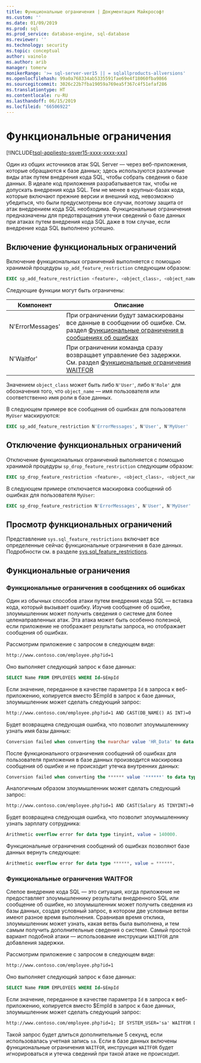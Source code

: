 ```yaml
---
title: Функциональные ограничения | Документация Майкрософт
ms.custom: ''
ms.date: 01/09/2019
ms.prod: sql
ms.prod_service: database-engine, sql-database
ms.reviewer: ''
ms.technology: security
ms.topic: conceptual
author: vainolo
ms.author: arib
manager: tomerw
monikerRange: '>= sql-server-ver15 || = sqlallproducts-allversions'
ms.openlocfilehash: 99a0a768334ab5335591fae69e4f18060fba9866
ms.sourcegitcommit: 3026c22b7fba19059a769ea5f367c4f51efaf286
ms.translationtype: HT
ms.contentlocale: ru-RU
ms.lasthandoff: 06/15/2019
ms.locfileid: "66506922"
---
```

# <a name="feature-restrictions"></a>Функциональные ограничения

[!INCLUDE[tsql-appliesto-ssver15-xxxx-xxxx-xxx](../../includes/tsql-appliesto-ssver15-xxxx-xxxx-xxx.md)]

Один из общих источников атак SQL Server — через веб-приложения, которые обращаются к базе данных; здесь используются различные виды атак путем внедрения кода SQL, чтобы собрать сведения о базе данных.  В идеале код приложения разрабатывается так, чтобы не допускать внедрения кода SQL.  Тем не менее в крупных-базах кода, которые включают прежние версии и внешний код, невозможно убедиться, что были предусмотрены все случаи, поэтому защита от атак внедрением кода SQL необходима.  Функциональные ограничения предназначены для предотвращения утечки сведений о базе данных при атаках путем внедрения кода SQL даже в том случае, если внедрение кода SQL выполнено успешно.

## <a name="enabling-feature-restrictions"></a>Включение функциональных ограничений

Включение функциональных ограничений выполняется с помощью хранимой процедуры `sp_add_feature_restriction` следующим образом:

```sql
EXEC sp_add_feature_restriction <feature>, <object_class>, <object_name>
```

Следующие функции могут быть ограничены:

| Компонент          | Описание |
|------------------|-------------|
| N'ErrorMessages' | При ограничении будут замаскированы все данные в сообщении об ошибке. См. раздел [Функциональные ограничения в сообщениях об ошибках](#error-messages-feature-restriction) |
| N'Waitfor'       | При ограничении команда сразу возвращает управление без задержки. См. раздел [Функциональные ограничения WAITFOR](#waitfor-feature-restriction) |

Значением `object_class` может быть либо `N'User'`, либо `N'Role'` для обозначения того, что `object_name` — имя пользователя или соответственно имя роли в базе данных.

В следующем примере все сообщения об ошибках для пользователя `MyUser` маскируются:

```sql
EXEC sp_add_feature_restriction N'ErrorMessages', N'User', N'MyUser'
```

## <a name="disabling-feature-restrictions"></a>Отключение функциональных ограничений

Отключение функциональных ограничений выполняется с помощью хранимой процедуры `sp_drop_feature_restriction` следующим образом:

```sql
EXEC sp_drop_feature_restriction <feature>, <object_class>, <object_name>
```

В следующем примере отключается маскировка сообщений об ошибках для пользователя `MyUser`:

```sql
EXEC sp_drop_feature_restriction N'ErrorMessages', N'User', N'MyUser'
```

## <a name="viewing-feature-restrictions"></a>Просмотр функциональных ограничений

Представление `sys.sql_feature_restrictions` включает все определенные сейчас функциональные ограничения в базе данных. Подробности см. в разделе [sys.sql_feature_restrictions](../system-catalog-views/sys-sql-feature-restrictions.md).

## <a name="feature-restrictions"></a>Функциональные ограничения

### <a name="error-messages-feature-restriction"></a>Функциональные ограничения в сообщениях об ошибках

Один из обычных способов атаки путем внедрения кода SQL — вставка кода, который вызывает ошибку.  Изучив сообщение об ошибке, злоумышленник может получить сведения о системе для более целенаправленных атак.  Эта атака может быть особенно полезной, если приложение не отображает результаты запроса, но отображает сообщения об ошибках.

Рассмотрим приложение с запросом в следующем виде:

```html
http://www.contoso.com/employee.php?id=1
```

Оно выполняет следующий запрос к базе данных:

```sql
SELECT Name FROM EMPLOYEES WHERE Id=$EmpId
```

Если значение, переданное в качестве параметра `Id` в запроса к веб-приложению, копируется вместо $EmpId в запрос к базе данных, злоумышленник может сделать следующий запрос:

```html
http://www.contoso.com/employee.php?id=1 AND CAST(DB_NAME() AS INT)=0
```

Будет возвращена следующая ошибка, что позволит злоумышленнику узнать имя базы данных:

```sql
Conversion failed when converting the nvarchar value 'HR_Data' to data type int.
```

После функционального ограничения сообщений об ошибках для пользователя приложения в базе данных производится маскировка сообщения об ошибке и не происходит утечка внутренних данных:

```sql
Conversion failed when converting the ****** value '******' to data type ******.
```

Аналогичным образом злоумышленник может сделать следующий запрос:

```html
http://www.contoso.com/employee.php?id=1 AND CAST(Salary AS TINYINT)=0
```

Будет возвращена следующая ошибка, что позволит злоумышленнику узнать зарплату сотрудника:

```sql
Arithmetic overflow error for data type tinyint, value = 140000.
```

Функциональные ограничения сообщений об ошибках позволяют базе данных вернуть следующее:

```sql
Arithmetic overflow error for data type ******, value = ******.
```

### <a name="waitfor-feature-restriction"></a>Функциональные ограничения WAITFOR

Слепое внедрение кода SQL — это ситуация, когда приложение не предоставляет злоумышленнику результаты внедренного SQL или сообщение об ошибке, но злоумышленник может получить сведения из базы данных, создав условный запрос, в котором две условные ветви имеют разное время выполнения. Сравнивая время отклика, злоумышленник может узнать, какая ветвь была выполнена, и тем самым получить дополнительные сведения о системе. Самый простой вариант подобной атаки — использование инструкции `WAITFOR` для добавления задержки.

Рассмотрим приложение с запросом в следующем виде:

```html
http://www.contoso.com/employee.php?id=1
```

Оно выполняет следующий запрос к базе данных:

```sql
SELECT Name FROM EMPLOYEES WHERE Id=$EmpId
```

Если значение, переданное в качестве параметра `Id` в запроса к веб-приложению, копируется вместо $EmpId в запрос к базе данных, злоумышленник может сделать следующий запрос:

```html
http://www.contoso.com/employee.php?id=1; IF SYSTEM_USER='sa' WAITFOR DELAY '00:00:05'
```

Такой запрос будет длиться дополнительные 5 секунд, если использовалась учетная запись `sa`. Если в базе данных включены функциональные ограничения `WAITFOR`, инструкция `WAITFOR` будет игнорироваться и утечка сведений при такой атаке не происходит.
